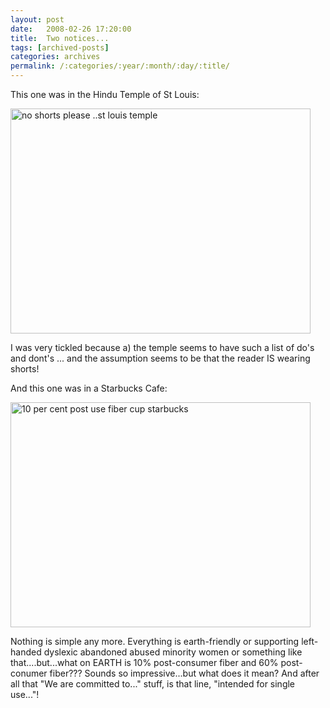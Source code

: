 ```yaml
---
layout: post
date:	2008-02-26 17:20:00
title:  Two notices...
tags: [archived-posts]
categories: archives
permalink: /:categories/:year/:month/:day/:title/
---
```

This one was in the Hindu Temple of St Louis:

<a href="http://www.flickr.com/photos/23605368@N06/2292978795/" title="no shorts please ..st louis temple by feb8onwards, on Flickr"><img src="http://farm4.static.flickr.com/3224/2292978795_62cb94260a_o.jpg" width="480" height="360" alt="no shorts please ..st louis temple" /></a>


I was very tickled because a) the temple seems to have such a list of do's and dont's ... and the assumption seems to be that the reader IS wearing shorts!

And this one was in a Starbucks Cafe:


<a href="http://www.flickr.com/photos/23605368@N06/2292980449/" title="10 per cent post use fiber cup starbucks by feb8onwards, on Flickr"><img src="http://farm3.static.flickr.com/2402/2292980449_513116dbc7_o.jpg" width="480" height="360" alt="10 per cent post use fiber cup starbucks" /></a>



Nothing is simple any more. Everything is earth-friendly or supporting left-handed dyslexic abandoned abused minority women or something like that....but...what on EARTH is 10% post-consumer fiber and 60% post-conumer fiber??? Sounds so impressive...but what does it mean? And after all that "We are committed to..." stuff, is that line, "intended for single use..."!
